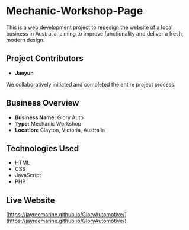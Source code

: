 # Mechanic-Workshop-Page

This is a web development project to redesign the website of a local business in Australia, aiming to improve functionality and deliver a fresh, modern design.

## Project Contributors

- **Jaeyun**

We collaboratively initiated and completed the entire project process.

## Business Overview

- **Business Name:** Glory Auto  
- **Type:** Mechanic Workshop  
- **Location:** Clayton, Victoria, Australia

## Technologies Used

- HTML
- CSS
- JavaScript
- PHP

## Live Website

[https://jayreemarine.github.io/GloryAutomotive/](https://jayreemarine.github.io/GloryAutomotive/)
